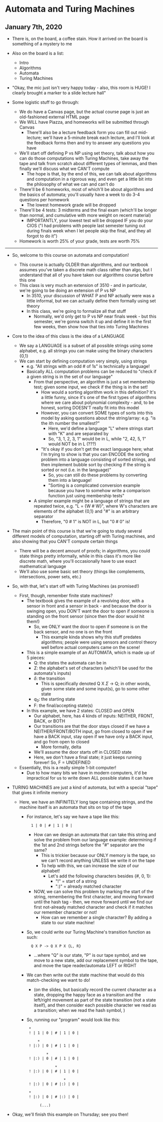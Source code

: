 # Automata and Turing Machines

## January 7th, 2020

- There is, on the board, a coffee stain. How it arrived on the board is something of a mystery to me
- Also on the board is a list:
    - Intro
    - Algorithms
    - Automata
    - Turing Machines
- "Okay, the mic just isn't very happy today - also, this room is HUGE! I clearly brought a marker to a slide lecture hall"

- Some logistic stuff to go through:
    - We do have a Canvas page, but the actual course page is just an old-fashioned external HTML page
    - We WILL have Piazza, and homeworks will be submitted through Canvas
        - There'll also be a lecture feedback form you can fill out mid-lecture; we'll have a 5-minute break each lecture, and I'll look at the feedback forms then and try to answer any questions you have
    - We'll start off defining P vs NP using set theory, talk about how you can do those computations with Turing Machines, take away the tape and talk from scratch about different types of lemmas, and then finally we'll discuss what we CAN'T compute
        - The hope is that, by the end of this, we can talk about algorithms and computation in a rigorous way, and even get a little bit into the philosophy of what we can and can't do
    - There'll be 6 homeworks, most of which'll be about algorithms and the basics of automata; you'll usually have a week to do 3-4 questions per homework
        - The lowest homework grade will be dropped
    - There'll be 4 tests: 3 midterms and the final exam (which'll be longer than normal, and cumulative with more weight on recent material)
        - IMPORTANTLY, your lowest test will be dropped IF you do your CIOS ("I had problems with people last semester tuning out during finals week when I let people skip the final, and they all forgot to do it")
    - Homework is worth 25% of your grade, tests are worth 75%
--------------------------------------------------------------------------------

- So, welcome to this course on automata and computation!
    - This course is actually OLDER than algorithms, and our textbook assumes you've taken a discrete math class rather than algo, but I understand that all of you have taken our algorithms course before this one
    - This class is very much an extension of 3510 - and in particular, we're going to be doing an extension of P vs NP
        - In 3510, your discussion of WHAT P and NP actually were was a little informal, but we can actually define them formally using set theory
        - In this class, we're going to formalize all that stuff
            - Normally, we'd only get to P vs NP near finals week - but this semester, we're gonna switch it up and define it in the first few weeks, then show how that ties into Turing Machines

- Core to the idea of this class is the idea of a LANGUAGE
    - We say a LANGUAGE is a subset of all possible strings using some alphabet, e.g. all strings you can make using the binary characters {0,1}
    - We can start by defining computation very simply, using strings
        - e.g. "All strings with an odd # of 1s" is technically a language!
        - Basically ALL computation problems can be reduced to "check if a given string is in the set of our language"
            - From that perspective, an algorithm is just a set membership test; given some input, we check if the thing is in the set!
                - How would a sorting algorithm work in this definition? It's a little funny, since it's one of the first types of algorithms where we care about polynomial complexity - and, to be honest, sorting DOESN'T really fit into this model
                - However, you can convert SOME types of sorts into this model by asking questions about the string/array: e.g. "is the ith number the smallest?"
                    - Here, we'd define a language "L" where strings start with "K" and are separated by
                    - So, "3, 1, 2, 3, 1" would be in L, while "2, 42, 5, 1" would NOT be in L (???)
                - "It's okay if you don't get the exact language here; what I'm trying to show is that you can ENCODE the sorting problem into a language consisting of sorted strings, and then implement bubble sort by checking if the string is sorted or not (i.e. in the language)"
                    - So, you can still do these problems by converting them into a language!
                    - "Sorting is a complicated conversion example because you have to somehow write a comparison function just using membership tests"
            - A simpler example might be a language of strings that are repeated twice, e.g. "L = {W # W}", where W's characters are elements of the alphabet {0,1} and "#" is an arbitrary separator
                - Therefore, "0 # 1" is NOT in L, but "0 # 0" is!

- The main point of this course is that we're going to study several different models of computation, starting off with Turing machines, and also showing that you CAN'T compute certain things
    - There will be a decent amount of proofs; in algorithms, you could state things pretty informally, while in this class it's more like discrete math, where you'll occasionally have to use exact mathematical language
    - We'll also use some basic set theory (things like complements, intersections, power sets, etc.)

- So, with that, let's start off with Turing Machines (as promised!)
    - First, though, remember finite state machines?
        - The textbook gives the example of a revolving door, with a sensor in front and a sensor in back - and because the door is swinging open, you DON'T want the door to open if someone is standing on the front sensor (since then the door would hit them!)
            - So, we ONLY want the door to open if someone is on the back sensor, and no one is on the front
                - This example kinda shows why this stuff predates algorithms; people were using sensors and control theory well before actual computers came on the scene!
        - This is a simple example of an AUTOMATA, which is made up of 5 pieces:
            - Q: the states the automata can be in
            - $\Sigma$: the alphabet's set of characters (which'll be used for the automata's inputs)
            - $\delta$: the transition
                - This is specifically denoted Q X $\Sigma$ -> Q; in other words, given some state and some input(s), go to some other state
            - $q_0$: the starting state
            - F: the final/accepting state(s)
        - In this example, we have 2 states: CLOSED and OPEN
            - Our alphabet, here, has 4 kinds of inputs: NEITHER, FRONT, BACK, or BOTH
            - Our transitions are that the door stays closed if we have a NEITHER/FRONT/BOTH input, go from closed to open if we have a BACK input, stay open if we have only a BACK input, and go from open to closed
                - More formally, delta
            - We'll assume the door starts off in  CLOSED state
            - Here, we don't have a final state; it just keeps running forever! So, F = UNDEFINED
    - Essentially, this is a really simple 1-bit computer!
        - Due to how many bits we have in modern computers, it'd be impractical for us to write down ALL possible states it can have

- TURING MACHINES are just a kind of automata, but with a special "tape" that gives it infinite memory
    - Here, we have an INFINITELY long tape containing strings, and the machine itself is an automata that sits on top of the tape
        - For instance, let's say we have a tape like this:

                1 | 0 | # | 1 | 0 |

            - How can we design an automata that can take this string and solve the problem from our language example: determining if the 1st and 2nd strings before the "#" separator are the same?
                - This is trickier because our ONLY memory is the tape, so we can't record anything UNLESS we write it on the tape
                - To help with this, we can increase the size of our alphabet!
                    - Let's add the following characters besides {#, 0, 1}:
                        - "!" = start of a string
                        - ":)" = already matched character
            - NOW, we can solve this problem by marking the start of the string, remembering the first character, and moving forward until the hash tag - then, we move forward until we find our first not-already matched character and check if it matches our remember character or not!
                - How can we remember a single character? By adding a state to our state machine!
        - So, we could write our Turing Machine's transition function as such:

                Q X P -> Q X P X {L, R}

            - ...where "Q" is our state, "P" is our tape symbol, and we move to a new state, add our replacement symbol to the tape, and move the tape reader/automata LEFT or RIGHT
        - We can then write out the state machine that would do this match-checking we want to do!
            - (on the slides, but basically record the current character as a state, dropping the happy face as a transition and the left/right movement as part of the state transition (not a state itself), and then consider each possible character we read as a transition; when we read the hash symbol, )
        - So, running our "program" would look like this:

               *
               ! | 1 | 0 | # | 1 | 0 |

                   *
               ! |:) | 0 | # | 1 | 0 |

                       *
               ! |:) | 0 | # | 1 | 0 |

                           *
               ! |:) | 0 | # | 1 | 0 |

                               *
               ! |:) | 0 | # |:) | 0 |

               *
               ! |:) | 0 | # |:) | 0 |

                    (...)

- Okay, we'll finish this example on Thursday; see you then!